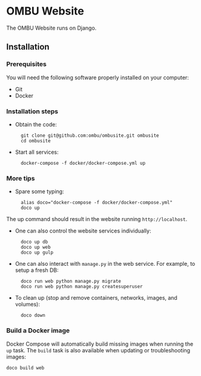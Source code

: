 OMBU Website
============

The OMBU Website runs on Django.

Installation
------------

### Prerequisites

You will need the following software properly installed on your computer:

- Git
- Docker

### Installation steps

- Obtain the code:

        git clone git@github.com:ombu/ombusite.git ombusite
        cd ombusite

- Start all services:

        docker-compose -f docker/docker-compose.yml up

### More tips

- Spare some typing:

        alias doco="docker-compose -f docker/docker-compose.yml"
        doco up

The up command should result in the website running `http://localhost`.

- One can also control the website services individually:

        doco up db
        doco up web
        doco up gulp

- One can also interact with `manage.py` in the web service. For example,
  to setup a fresh DB:

        doco run web python manage.py migrate        
        doco run web python manage.py createsuperuser

- To clean up (stop and remove containers, networks, images, and volumes):

        doco down

### Build a Docker image

Docker Compose will automatically build missing images when running the `up`
task. The `build` task is also available when updating or troubleshooting
images:  

    doco build web
